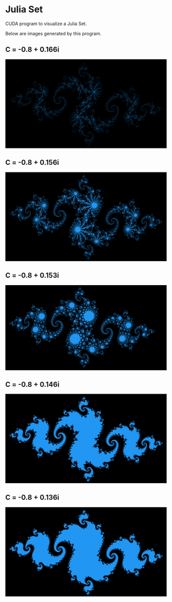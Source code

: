 # Julia Set

CUDA program to visualize a Julia Set.

Below are images generated by this program.

## C = -0.8 + 0.166i
![alt text](images/julia_set_8_166.png)

## C = -0.8 + 0.156i
![alt text](images/julia_set_8_156.png)

## C = -0.8 + 0.153i
![alt text](images/julia_set_8_153.png)

## C = -0.8 + 0.146i
![alt text](images/julia_set_8_146.png)

## C = -0.8 + 0.136i
![alt text](images/julia_set_8_136.png)
